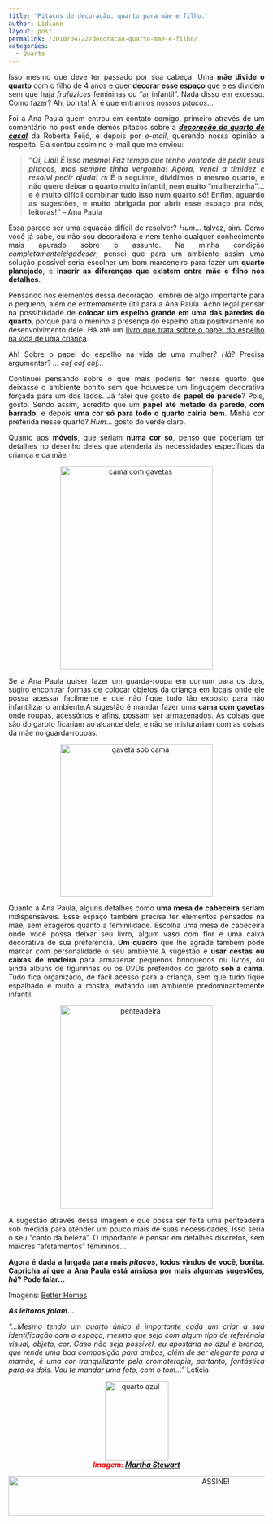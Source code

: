 ```yaml
---
title: 'Pitacos de decoração: quarto para mãe e filho.'
author: Lidiane
layout: post
permalink: /2010/04/22/decoracao-quarto-mae-e-filho/
categories:
  - Quarto
---
```

<p style="text-align: justify;">
  Isso mesmo que deve ter passado por sua cabeça. Uma <strong>mãe divide o quarto</strong> com o filho de 4 anos e quer <strong>decorar esse espaço</strong> que eles dividem sem que haja <em>frufuzices</em> femininas ou &#8220;ar infantil&#8221;. Nada disso em excesso. Como fazer? Ah, bonita! Aí é que entram os nossos <em>pitacos</em>…
</p>

<!--more-->

<p style="text-align: justify;">
  Foi a Ana Paula quem entrou em contato comigo, primeiro através de um comentário no post onde demos pitacos sobre a <strong><em><a href="http://www.trololodemulher.com.br/2010/03/29/pitacos-de-bicha-femea-decoracao-do-quarto-de-casal/" target="_blank" rel="noopener noreferrer">decoração do quarto de casal</a></em></strong> da Roberta Feijó, e depois por <em>e-mail</em>, querendo nossa opinião a respeito. Ela contou assim no e-mail que me enviou:
</p>

> <p style="text-align: justify;">
>   <strong>“<em>Oi, Lidi! É isso mesmo! Faz tempo que tenho vontade de pedir seus pitacos, mas sempre tinha vergonha! Agora, venci a timidez e resolvi pedir ajuda! rs </em>É o seguinte, dividimos o mesmo quarto, e não quero deixar o quarto muito infantil, nem muito &#8220;mulherzinha&#8221;&#8230; e é muito difícil combinar tudo isso num quarto só! Enfim, aguardo as sugestões, e muito obrigada por abrir esse espaço pra nós, leitoras!” – Ana Paula</strong>
> </p>

<p style="text-align: justify;">
  Essa parece ser uma equação difícil de resolver?<em> Hum</em>… talvez, sim. Como você já sabe, eu não sou decoradora e nem tenho qualquer conhecimento mais apurado sobre o assunto. Na minha condição <em>completamenteleigadeser</em>, pensei que para um ambiente assim uma solução possível seria escolher um bom marceneiro para fazer um <strong>quarto planejado</strong>, e <strong>inserir as diferenças</strong> <strong>que existem entre mãe e filho nos detalhes</strong>.
</p>

<p style="text-align: justify;">
  Pensando nos elementos dessa decoração, lembrei de algo importante para o pequeno, além de extremamente útil para a Ana Paula. Acho legal pensar na possibilidade de <strong>colocar um espelho grande em uma das paredes do quarto</strong>, porque para o menino a presença do espelho atua positivamente no desenvolvimento dele. Há até um <a href="http://www.livrariaresposta.com.br/v2/produto.php?id=2375" target="_blank" rel="noopener noreferrer">livro que trata sobre o papel do espelho na vida de uma criança</a>.
</p>

<p style="text-align: justify;">
  Ah! Sobre o papel do espelho na vida de uma mulher? <em>Hã</em>? Precisa argumentar? <em>… cof cof cof…</em>
</p>

<p style="text-align: justify;">
  Continuei pensando sobre o que mais poderia ter nesse quarto que deixasse o ambiente bonito sem que houvesse um linguagem decorativa forçada para um dos lados. Já falei que gosto de <strong>papel de parede</strong>? Pois, gosto. Sendo assim, acredito que um <strong>papel até metade da parede, com barrado</strong>, e depois <strong>uma cor só para todo o quarto cairia bem</strong>. Minha cor preferida nesse quarto? <em>Hum</em>… gosto do verde claro.
</p>

<p style="text-align: justify;">
  Quanto aos <strong>móveis</strong>, que seriam <strong>numa cor só</strong>, penso que poderiam ter detalhes no desenho deles que atenderia ás necessidades específicas da criança e da mãe.
</p>

<p align="center">
  <a href="https://www.trololodemulher.com.br/2010/04/cama-com-gavetas.jpg"><img class="alignnone size-full wp-image-4544" src="https://www.trololodemulher.com.br/2010/04/cama-com-gavetas.jpg" alt="cama com gavetas" width="300" height="400" /></a>
</p>

<p style="text-align: justify;">
  Se a Ana Paula quiser fazer um guarda-roupa em comum para os dois, sugiro encontrar formas de colocar objetos da criança em locais onde ele possa acessar facilmente e que não fique tudo tão exposto para não infantilizar o ambiente.A sugestão é mandar fazer uma <strong>cama com gavetas</strong> onde roupas, acessórios e afins, possam ser armazenados. As coisas que são do garoto ficariam ao alcance dele, e não se misturariam com as coisas da mãe no guarda-roupas.
</p>

<p align="center">
  <a href="https://www.trololodemulher.com.br/2010/04/gaveta-sob-cama.jpg"><img class="alignnone size-full wp-image-4545" src="https://www.trololodemulher.com.br/2010/04/gaveta-sob-cama.jpg" alt="gaveta sob cama" width="300" height="300" /></a>
</p>

<p style="text-align: justify;">
  Quanto a Ana Paula, alguns detalhes como <strong>uma mesa de cabeceira</strong> seriam indispensáveis. Esse espaço também precisa ter elementos pensados na mãe, sem exageros quanto a feminilidade. Escolha uma mesa de cabeceira onde você possa deixar seu livro, algum vaso com flor e uma caixa decorativa de sua preferência. <strong>Um quadro</strong> que lhe agrade também pode marcar com personalidade o seu ambiente.A sugestão é <strong>usar cestas ou caixas de madeira</strong> para armazenar pequenos brinquedos ou livros, ou ainda álbuns de figurinhas ou os DVDs preferidos do garoto <strong>sob a cama</strong>. Tudo fica organizado, de fácil acesso para a criança, sem que tudo fique espalhado e muito a mostra, evitando um ambiente predominantemente infantil.
</p>

<p align="center">
  <a href="https://www.trololodemulher.com.br/2010/04/penteadeira.jpg"><img class="alignnone size-full wp-image-4546" src="https://www.trololodemulher.com.br/2010/04/penteadeira.jpg" alt="penteadeira" width="300" height="400" /></a>
</p>

<p style="text-align: justify;">
  A sugestão através dessa imagem é que possa ser feita uma penteadeira sob medida para atender um pouco mais de suas necessidades. Isso seria o seu “canto da beleza”. O importante é pensar em detalhes discretos, sem maiores “afetamentos” femininos&#8230;
</p>

<p style="text-align: justify;">
  <strong>Agora é dada a largada para mais <em>pitacos</em>, todos vindos de você, bonita. Capricha aí que a Ana Paula está ansiosa por mais algumas sugestões, <em>hã</em>? Pode falar…</strong>
</p>

<p style="text-align: justify;">
  Imagens: <a href="http://www.bhg.com/" target="_blank" rel="noopener noreferrer">Better Homes</a>
</p>

<p style="text-align: justify;">
  <strong><em>As leitoras falam&#8230;</em></strong>
</p>

<p style="text-align: justify;">
  <em>&#8220;&#8230;Mesmo tendo um quarto único é importante cada um criar a sua identificação com o espaço, mesmo que seja com algum tipo de referência visual, objeto, cor. Caso não seja possível, eu apostaria no azul e branco, que rende uma boa composição para ambos, além de ser elegante para a mamãe, é uma cor tranquilizante pela cromoterapia, portanto, fantástica para os dois. Vou te mandar uma foto, com o tom&#8230;&#8221;</em> Letícia
</p>

<p align="center">
  <a href="https://www.trololodemulher.com.br/2010/04/quarto-azul.jpg"><img class="alignnone size-full wp-image-4582" src="https://www.trololodemulher.com.br/2010/04/quarto-azul.jpg" alt="quarto azul" width="125" height="156" /></a><br /> <strong><em><span style="color: #ff0000;"><em>Imagem: <a href="http://www.marthastewart.com/" target="_blank" rel="noopener noreferrer">Martha Stewart</a></em></span></em></strong>
</p>

<p align="center">
  <a href="http://feedburner.google.com/fb/a/mailverify?uri=blogbichafemea&loc=pt_BR" target="_blank" rel="noopener noreferrer"><img class="alignnone size-full wp-image-10439" src="https://www.trololodemulher.com.br/2014/09/ASSINE.png" alt="ASSINE!" width="800" height="78" /></a>
</p>

<p align="center">
  <p align="justify">